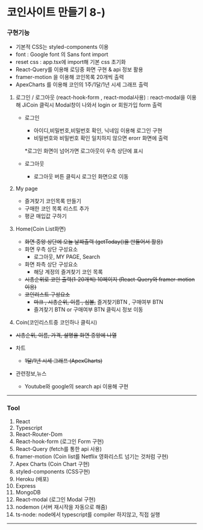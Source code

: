 # **코인사이트 만들기** 8-)

### 구현기능

- 기본적 CSS는 styled-components 이용
- font : Google font 의 Sans font import
- reset css : app.tsx에 import해 기본 css 초기화
- React-Query를 이용해 로딩중 화면 구현 & api 정보 활용
- framer-motion 을 이용해 코인목록 20개씩 출력
- ApexCharts 를 이용해 코인의 1주/1달/1년 시세 그래프 출력

1. 로그인 / 로그아웃 (react-hook-form , react-modal사용) : react-modal을 이용해 JiCoin 클릭시 Modal창이 나와서 login or 회원가입 form 출력

   - 로그인

     - 아이디,비밀번호,비밀번호 확인, 닉네임 이용해 로그인 구현
     - 비밀번호와 비밀번호 확인 일치하지 않으면 erorr 화면에 출력

     \*로그인 화면이 넘어가면 로그아웃이 우측 상단에 표시

   - 로그아웃
     - 로그아웃 버튼 클릭시 로그인 화면으로 이동

2. My page

   - 즐겨찾기 코인목록 만들기
   - 구매한 코인 목록 리스트 추가
   - 평균 매입값 구하기

3. Home(Coin List화면)

   - ~~화면 중앙 상단에 오늘 날짜출력 (getToday()을 만들어서 활용)~~
   - 화면 우측 상단 구성요소
     - 로그아웃, MY PAGE, Search
   - 화면 좌측 상단 구성요소
     - 해당 계정의 즐겨찾기 코인 목록
   - ~~시총순위로 코인 출력(1-20개씩) 10페이지 (React-Query와 framer-motion 이용)~~
   - ~~코인리스트 구성요소~~
     - ~~마크 , 시총순위, 이름 , 심볼,~~ 즐겨찾기BTN , 구매여부 BTN
     - 즐겨찾기 BTN or 구매여부 BTN 클릭시 정보 이동

4. Coin(코인리스트중 코인하나 클릭시)

- ~~시총순위, 이름, 가격, 설명을 화면 중앙에 나열~~
- 차트
  - ~~1달/1년 시세 그래프 (ApexCharts)~~
- 관련정보,뉴스

  - Youtube와 google의 search api 이용해 구현

---

### Tool

1. React
2. Typescript
3. React-Router-Dom
4. React-hook-form (로그인 Form 구현)
5. React-Query (fetch를 통한 api 사용)
6. framer-motion (Coin list를 Netflix 영화리스트 넘기는 것처럼 구현)
7. Apex Charts (Coin Chart 구현)
8. styled-components (CSS구현)
9. Heroku (배포)
10. Express
11. MongoDB
12. React-modal (로그인 Modal 구현)
13. nodemon (서버 재시작을 자동으로 해줌)
14. ts-node: node에서 typescript를 compiler 하지않고, 직접 실행

---

